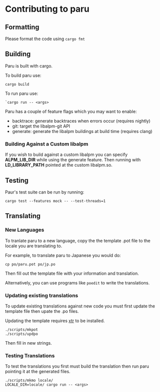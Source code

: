 # Contributing to paru

## Formatting

Please format the code using `cargo fmt`

## Building

Paru is built with cargo.

To build paru use:

```
cargo build
```

To run paru use:

```
`cargo run -- <args>
```

Paru has a couple of feature flags which you may want to enable:

- backtrace: generate backtraces when errors occur (requires nightly)
- git: target the libalpm-git API
- generate: generate the libalpm buildings at build time (requires clang)

### Building Against a Custom libalpm

If you wish to build against a custom libalpm you can specify **ALPM_LIB_DIR** while using the generate
feature. Then running with **LD_LIBRARY_PATH** pointed at the custom libalpm.so.

## Testing

Paur's test suite can be run by running:

```
cargo test --features mock -- --test-threads=1
```

## Translating

### New Languages

To tranlate paru to a new language, copy the the template .pot file to the locale you
are translating to.

For example, to translate paru to Japanese you would do:

```
cp po/paru.pot po/jp.po
```

Then fill out the template file with your information and translation.

Alternatively, you can use programs like `poedit` to write the translations.

### Updating existing translations

To update existing translations against new code you must first update the
template file then upate the .po files.

Updating the template requires [xtr](https://github.com/woboq/tr) to be installed.

```
./scripts/mkpot
./scripts/updpo
```

Then fill in new strings.

### Testing Translations

To test the translations you first must build the translation then run paru
pointing it at the generated files.

```
./scripts/mkmo locale/
LOCALE_DIR=locale/ cargo run -- <args>
```
